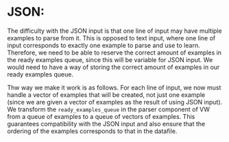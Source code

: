 # JSON:

The difficulty with the JSON input is that one line of input may have multiple examples to parse from it. This is opposed to text input, where one line of input corresponds to exactly one example to parse and use to learn. Therefore, we need to be able to reserve the correct amount of examples in the ready examples queue, since this will be variable for JSON input. We would need to have a way of storing the correct amount of examples in our ready examples queue.

Thw way we make it work is as follows. For each line of input, we now must handle a vector of examples that will be created, not just one example (since we are given a vector of examples as the result of using JSON input). We transform the `ready_examples_queue` in the parser component of VW from a queue of examples to a queue of vectors of examples. This guarantees compatibility with the JSON input and also ensure that the ordering of the examples corresponds to that in the datafile.